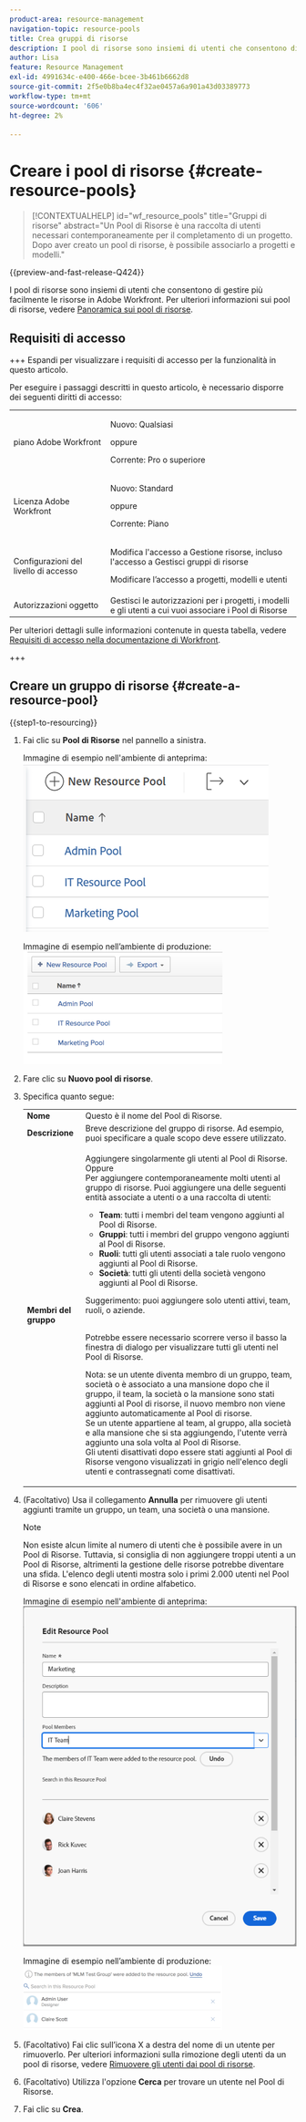 ```yaml
---
product-area: resource-management
navigation-topic: resource-pools
title: Crea gruppi di risorse
description: I pool di risorse sono insiemi di utenti che consentono di gestire più facilmente le risorse in Adobe Workfront.
author: Lisa
feature: Resource Management
exl-id: 4991634c-e400-466e-bcee-3b461b6662d8
source-git-commit: 2f5e0b8ba4ec4f32ae0457a6a901a43d03389773
workflow-type: tm+mt
source-wordcount: '606'
ht-degree: 2%

---
```


# Creare i pool di risorse {#create-resource-pools}

>[!CONTEXTUALHELP]
>id="wf_resource_pools"
>title="Gruppi di risorse"
>abstract="Un Pool di Risorse è una raccolta di utenti necessari contemporaneamente per il completamento di un progetto. Dopo aver creato un pool di risorse, è possibile associarlo a progetti e modelli."

{{preview-and-fast-release-Q424}}

I pool di risorse sono insiemi di utenti che consentono di gestire più facilmente le risorse in Adobe Workfront. Per ulteriori informazioni sui pool di risorse, vedere [Panoramica sui pool di risorse](../../../resource-mgmt/resource-planning/resource-pools/work-with-resource-pools.md).

## Requisiti di accesso

+++ Espandi per visualizzare i requisiti di accesso per la funzionalità in questo articolo.

Per eseguire i passaggi descritti in questo articolo, è necessario disporre dei seguenti diritti di accesso:

<table style="table-layout:auto"> 
 <col> 
 <col> 
 <tbody> 
  <tr> 
   <td role="rowheader">piano Adobe Workfront</td> 
   <td><p>Nuovo: Qualsiasi</p>
       <p>oppure</p>
       <p>Corrente: Pro o superiore</p> </td> 
  </tr> 
  <tr> 
   <td role="rowheader">Licenza Adobe Workfront</td> 
   <td><p>Nuovo: Standard</p>
       <p>oppure</p>
       <p>Corrente: Piano</p></td>
  </tr> 
  <tr> 
   <td role="rowheader">Configurazioni del livello di accesso</td> 
   <td> <p>Modifica l'accesso a Gestione risorse, incluso l'accesso a Gestisci gruppi di risorse</p> <p>Modificare l’accesso a progetti, modelli e utenti</p></td> 
  </tr> 
  <tr data-mc-conditions=""> 
   <td role="rowheader">Autorizzazioni oggetto</td> 
   <td>Gestisci le autorizzazioni per i progetti, i modelli e gli utenti a cui vuoi associare i Pool di Risorse</td> 
  </tr> 
 </tbody> 
</table>

Per ulteriori dettagli sulle informazioni contenute in questa tabella, vedere [Requisiti di accesso nella documentazione di Workfront](/help/quicksilver/administration-and-setup/add-users/access-levels-and-object-permissions/access-level-requirements-in-documentation.md).

+++

## Creare un gruppo di risorse {#create-a-resource-pool}

{{step1-to-resourcing}}

1. Fai clic su **Pool di Risorse** nel pannello a sinistra.

   <span class="preview">Immagine di esempio nell&#39;ambiente di anteprima:</span>
   <span class="preview">![Gruppi di risorse](assets/list-of-resource-pools.png)</span>

   Immagine di esempio nell’ambiente di produzione:
   ![Gruppi di risorse](assets/resource-pools-tab-350x198.png)

1. Fare clic su **Nuovo pool di risorse**.
1. Specifica quanto segue:

   <table style="table-layout:auto">
    <col>
    <col>
    <tbody>
     <tr>
      <td role="rowheader"><strong>Nome</strong></td>
      <td>Questo è il nome del Pool di Risorse.</td>
     </tr>
     <tr>
      <td role="rowheader"><strong>Descrizione</strong></td>
      <td>Breve descrizione del gruppo di risorse. Ad esempio, puoi specificare a quale scopo deve essere utilizzato.</td>
     </tr>
     <tr>
      <td role="rowheader"><strong>Membri del gruppo</strong></td>
      <td><p> Aggiungere singolarmente gli utenti al Pool di Risorse.<br>Oppure <br>Per aggiungere contemporaneamente molti utenti al gruppo di risorse. Puoi aggiungere una delle seguenti entità associate a utenti o a una raccolta di utenti:
        <ul>
         <li><strong>Team</strong>: tutti i membri del team vengono aggiunti al Pool di Risorse.</li>
         <li><strong>Gruppi</strong>: tutti i membri del gruppo vengono aggiunti al Pool di Risorse.</li>
         <li><strong>Ruoli</strong>: tutti gli utenti associati a tale ruolo vengono aggiunti al Pool di Risorse.</li>
         <li><strong>Società</strong>: tutti gli utenti della società vengono aggiunti al Pool di Risorse.</li>
        </ul><p>Suggerimento: puoi aggiungere solo utenti attivi, team, <span>ruoli,</span> o aziende.</p><br>Potrebbe essere necessario scorrere verso il basso la finestra di dialogo per visualizzare tutti gli utenti nel Pool di Risorse.
        <p>Nota: se un utente diventa membro di un gruppo, team, società o è associato a una mansione dopo che il gruppo, il team, la società o la mansione sono stati aggiunti al Pool di risorse, il nuovo membro non viene aggiunto automaticamente al Pool di risorse. <br>Se un utente appartiene al team, al gruppo, alla società e alla mansione che si sta aggiungendo, l'utente verrà aggiunto una sola volta al Pool di Risorse.<br>Gli utenti disattivati dopo essere stati aggiunti al Pool di Risorse vengono visualizzati in grigio nell'elenco degli utenti e contrassegnati come disattivati.</p></p></td>
     </tr>
    </tbody>
   </table>

1. (Facoltativo) Usa il collegamento **Annulla** per rimuovere gli utenti aggiunti tramite un gruppo, un team, una società o una mansione.

   >[!NOTE]
   >
   >Non esiste alcun limite al numero di utenti che è possibile avere in un Pool di Risorse. Tuttavia, si consiglia di non aggiungere troppi utenti a un Pool di Risorse, altrimenti la gestione delle risorse potrebbe diventare una sfida. L&#39;elenco degli utenti mostra solo i primi 2.000 utenti nel Pool di Risorse e sono elencati in ordine alfabetico.

   <span class="preview">Immagine di esempio nell&#39;ambiente di anteprima:</span>
   <span class="preview">![Utenti aggiunti al Pool di Risorse](assets/users-in-resource-pool2.png)</span>

   Immagine di esempio nell’ambiente di produzione:
   ![Utenti aggiunti al Pool di Risorse](assets/resource-pools-new---undo-button-for-teams-groups-etc-350x113.png)

1. (Facoltativo) Fai clic sull’icona X a destra del nome di un utente per rimuoverlo. Per ulteriori informazioni sulla rimozione degli utenti da un pool di risorse, vedere [Rimuovere gli utenti dai pool di risorse](../../../resource-mgmt/resource-planning/resource-pools/remove-users-from-resource-pool.md).
1. (Facoltativo) Utilizza l&#39;opzione **Cerca** per trovare un utente nel Pool di Risorse.
1. Fai clic su **Crea**.
